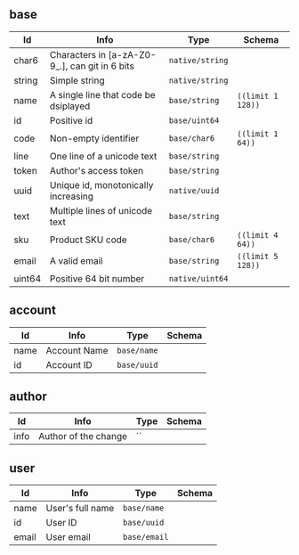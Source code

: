 ## base
| Id | Info | Type | Schema |
|----|------|------|--------|
|char6|Characters in [a-zA-Z0-9_\.], can git in 6 bits| `native/string` |  |
|string|Simple string| `native/string` |  |
|name|A single line that code be dsiplayed| `base/string` | `((limit 1 128))` |
|id|Positive id| `base/uint64` |  |
|code|Non-empty identifier| `base/char6` | `((limit 1 64))` |
|line|One line of a unicode text| `base/string` |  |
|token|Author's access token| `base/string` |  |
|uuid|Unique id, monotonically increasing| `native/uuid` |  |
|text|Multiple lines of unicode text| `base/string` |  |
|sku|Product SKU code| `base/char6` | `((limit 4 64))` |
|email|A valid email| `base/string` | `((limit 5 128))` |
|uint64|Positive 64 bit number| `native/uint64` |  |


## account
| Id | Info | Type | Schema |
|----|------|------|--------|
|name|Account Name| `base/name` |  |
|id|Account ID| `base/uuid` |  |


## author
| Id | Info | Type | Schema |
|----|------|------|--------|
|info|Author of the change| `` |  |


## user
| Id | Info | Type | Schema |
|----|------|------|--------|
|name|User's full name| `base/name` |  |
|id|User ID| `base/uuid` |  |
|email|User email| `base/email` |  |


